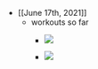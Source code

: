 - [[June 17th, 2021]]
	 - workouts so far
		 - ![](https://firebasestorage.googleapis.com/v0/b/firescript-577a2.appspot.com/o/imgs%2Fapp%2Flearning-poker%2FVLU-YSpbJv.jpg?alt=media&token=d13e9731-55f8-454a-bb83-c1d3aa6f68d1)

		 - ![](https://firebasestorage.googleapis.com/v0/b/firescript-577a2.appspot.com/o/imgs%2Fapp%2Flearning-poker%2Fyn23NUHQs1.jpg?alt=media&token=a54d2662-4e48-4a81-b625-9257e0e489d6)
